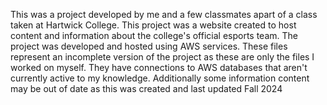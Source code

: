 This was a project developed by me and a few classmates apart of a class taken at Hartwick College. This project was a website created to host content and information about the college's official esports team. The project was developed and hosted using AWS services. These files represent an incomplete version of the project as these are only the files I worked on myself. They have connections to AWS databases that aren't currently active to my knowledge. Additionally some information content may be out of date as this was created and last updated Fall 2024
